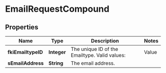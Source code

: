 

# EmailRequestCompound

## Properties

Name | Type | Description | Notes
------------ | ------------- | ------------- | -------------
**fkiEmailtypeID** | **Integer** | The unique ID of the Emailtype.  Valid values:  |Value|Description| |-|-| |1|Office| |2|Home| | 
**sEmailAddress** | **String** | The email address. | 




